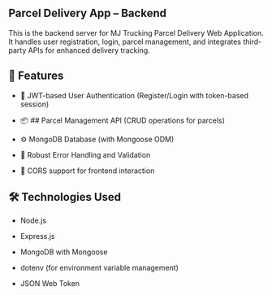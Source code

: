 ## Parcel Delivery App – Backend 
This is the backend server for MJ Trucking Parcel Delivery Web Application. It handles user registration, login, parcel management, and integrates third-party APIs for enhanced delivery tracking.

 ## 🚀 Features
 - 🔐 JWT-based User Authentication (Register/Login with token-based session) 

- 📦 ## Parcel Management API (CRUD operations for parcels)

- ⚙️ MongoDB Database (with Mongoose ODM)

- 🧰 Robust Error Handling and Validation

- 🔄 CORS support for frontend interaction


## 🛠️ Technologies Used
- Node.js

- Express.js

- MongoDB with Mongoose

- dotenv (for environment variable management)

- JSON Web Token

